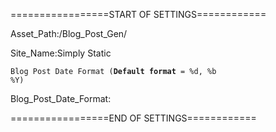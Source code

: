 =================START OF SETTINGS============

Asset_Path:/Blog_Post_Gen/

Site_Name:Simply Static


<code>Blog Post Date Format (**Default format** = %d, %b %Y) </code>

Blog_Post_Date_Format:

=================END OF SETTINGS============
